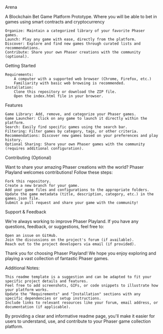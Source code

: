 Arena

A Blockchain Bet Game Platform Prototype. Where you will be able to bet in games using smart contracts and cryptocurrency 

    Organize: Maintain a categorized library of your favorite Phaser games.
    Launch: Play any game with ease, directly from the platform.
    Discover: Explore and find new games through curated lists and recommendations.
    Contribute: Share your own Phaser creations with the community (optional).

Getting Started

    Requirements:
        A computer with a supported web browser (Chrome, Firefox, etc.)
        Familiarity with basic web browsing is recommended.
    Installation:
        Clone this repository or download the ZIP file.
        Open the index.html file in your browser.

Features

    Game Library: Add, remove, and categorize your Phaser games.
    Game Launcher: Click on any game to launch it directly within the platform.
    Search: Easily find specific games using the search bar.
    Filtering: Filter games by category, tags, or other criteria.
    Recommendations: Discover new games based on your preferences and play history.
    Optional Sharing: Share your own Phaser games with the community (requires additional configuration).

Contributing (Optional)

Want to share your amazing Phaser creations with the world? Phaser Playland welcomes contributions! Follow these steps:

    Fork this repository.
    Create a new branch for your game.
    Add your game files and configurations to the appropriate folders.
    Update the game metadata (title, description, category, etc.) in the games.json file.
    Submit a pull request and share your game with the community!

Support & Feedback

We're always working to improve Phaser Playland. If you have any questions, feedback, or suggestions, feel free to:

    Open an issue on GitHub.
    Join the discussions on the project's forum (if available).
    Reach out to the project developers via email (if provided).

Thank you for choosing Phaser Playland! We hope you enjoy exploring and playing a vast collection of fantastic Phaser games.

Additional Notes:

    This readme template is a suggestion and can be adapted to fit your specific project details and features.
    Feel free to add screenshots, GIFs, or code snippets to illustrate how your platform works.
    Update the "Requirements" and "Installation" sections with any specific dependencies or setup instructions.
    Include links to relevant resources like your forum, email address, or documentation (if applicable).

By providing a clear and informative readme page, you'll make it easier for users to understand, use, and contribute to your Phaser game collection platform.

